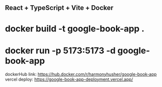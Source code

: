 ## React + TypeScript + Vite + Docker
# docker build -t google-book-app .
# docker run -p 5173:5173 -d google-book-app
dockerHub link: https://hub.docker.com/r/harmonyhusher/google-book-app
vercel deploy: https://google-book-app-deployment.vercel.app/

